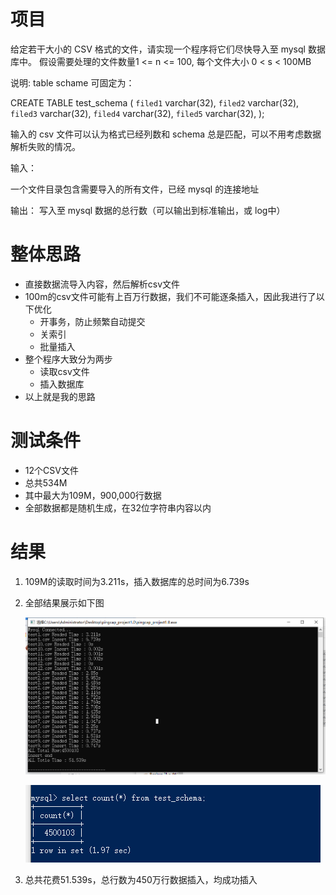 # 项目

给定若干大小的 CSV 格式的文件，请实现一个程序将它们尽快导入至 mysql 数据库中。
假设需要处理的文件数量1 <= n <= 100, 每个文件大小 0 < s < 100MB

说明:
table schame 可固定为：

CREATE TABLE test_schema (
  `filed1` varchar(32), 
  `filed2` varchar(32),
  `filed3` varchar(32),
  `filed4` varchar(32),
  `filed5` varchar(32),
);


输入的 csv 文件可以认为格式已经列数和 schema 总是匹配，可以不用考虑数据解析失败的情况。

输入：

一个文件目录包含需要导入的所有文件，已经 mysql 的连接地址

输出：
写入至 mysql 数据的总行数（可以输出到标准输出，或 log中）

# 整体思路

* 直接数据流导入内容，然后解析csv文件
* 100m的csv文件可能有上百万行数据，我们不可能逐条插入，因此我进行了以下优化
  * 开事务，防止频繁自动提交
  * 关索引
  * 批量插入
* 整个程序大致分为两步
  * 读取csv文件
  * 插入数据库
* 以上就是我的思路

# 测试条件

* 12个CSV文件
* 总共534M
* 其中最大为109M，900,000行数据
* 全部数据都是随机生成，在32位字符串内容以内

# 结果

1. 109M的读取时间为3.211s，插入数据库的总时间为6.739s

2. 全部结果展示如下图

   ![image-20210317215418278](image-20210317215418278.png)

   ![image-20210317215530949](image-20210317215530949.png)

3. 总共花费51.539s，总行数为450万行数据插入，均成功插入

